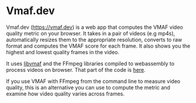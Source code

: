 # Vmaf.dev 

Vmaf.dev (https://vmaf.dev) is a web app that computes the VMAF video quality metric on your browser. 
It takes in a pair of videos (e.g mp4s), automatically resizes them to the appropriate resolution, converts
to raw format and computes the VMAF score for each frame. It also shows you the highest and lowest 
quality frames in the video.

It uses [libvmaf](https://github.com/Netflix/vmaf/blob/master/libvmaf/README.md) and the FFmpeg libraries
compiled to webassembly to process videos on browser. That part of the code is [here](https://github.com/mayitayew/ffvmaf).

If you use VMAF with FFmpeg from the command line to measure video quality, this is an alternative
you can use to compute the metric and examine how video quality varies across frames.
